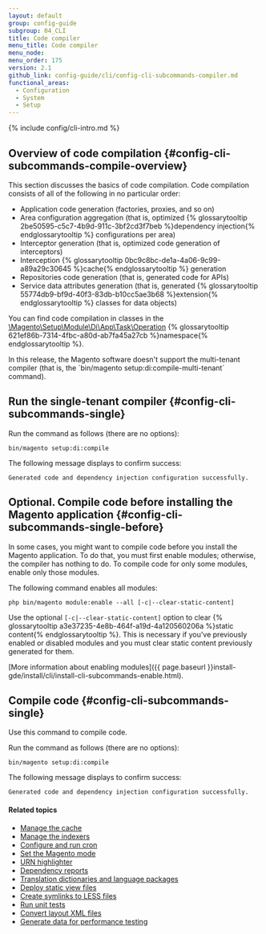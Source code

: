 ```yaml
---
layout: default
group: config-guide
subgroup: 04_CLI
title: Code compiler
menu_title: Code compiler
menu_node:
menu_order: 175
version: 2.1
github_link: config-guide/cli/config-cli-subcommands-compiler.md
functional_areas:
  - Configuration
  - System
  - Setup
---
```


{% include config/cli-intro.md %}

## Overview of code compilation {#config-cli-subcommands-compile-overview}
This section discusses the basics of code compilation. Code compilation consists of all of the following in no particular order:

-   Application code generation (factories, proxies, and so on)
-   Area configuration aggregation (that is, optimized {% glossarytooltip 2be50595-c5c7-4b9d-911c-3bf2cd3f7beb %}dependency injection{% endglossarytooltip %} configurations per area)
-   Interceptor generation (that is, optimized code generation of interceptors)
-   Interception {% glossarytooltip 0bc9c8bc-de1a-4a06-9c99-a89a29c30645 %}cache{% endglossarytooltip %} generation
-   Repositories code generation (that is, generated code for APIs)
-   Service data attributes generation (that is, generated {% glossarytooltip 55774db9-bf9d-40f3-83db-b10cc5ae3b68 %}extension{% endglossarytooltip %} classes for data objects)

You can find code compilation in classes in the <a href="{{ site.mage2100url }}setup/src/Magento/Setup/Module/Di/App/Task/Operation" target="\_blank">\Magento\Setup\Module\Di\App\Task\Operation</a> {% glossarytooltip 621ef86b-7314-4fbc-a80d-ab7fa45a27cb %}namespace{% endglossarytooltip %}.

<div class="bs-callout bs-callout-warning" markdown="1">
In this release, the Magento software doesn't support the multi-tenant compiler (that is, the `bin/magento setup:di:compile-multi-tenant` command).
</div>

## Run the single-tenant compiler {#config-cli-subcommands-single}
Run the command as follows (there are no options):

	bin/magento setup:di:compile

The following message displays to confirm success:

	Generated code and dependency injection configuration successfully.

## Optional. Compile code before installing the Magento application {#config-cli-subcommands-single-before}
In some cases, you might want to compile code before you install the Magento application. To do that, you must first enable modules; otherwise, the compiler has nothing to do. To compile code for only some modules, enable only those modules.

The following command enables all modules:

	php bin/magento module:enable --all [-c|--clear-static-content]

Use the optional `[-c|--clear-static-content]` option to clear {% glossarytooltip a3e37235-4e8b-464f-a19d-4a120560206a %}static content{% endglossarytooltip %}. This is necessary if you've previously enabled or disabled modules and you must clear static content previously generated for them.

[More information about enabling modules]({{ page.baseurl }}install-gde/install/cli/install-cli-subcommands-enable.html).

## Compile code {#config-cli-subcommands-single}
Use this command to compile code.

Run the command as follows (there are no options):

	bin/magento setup:di:compile

The following message displays to confirm success:

	Generated code and dependency injection configuration successfully.

#### Related topics

-   <a href="{{ site.gdeurl21 }}config-guide/cli/config-cli-subcommands-cache.html">Manage the cache</a>
-   <a href="{{ site.gdeurl21 }}config-guide/cli/config-cli-subcommands-index.html">Manage the indexers</a>
-   <a href="{{ site.gdeurl21 }}config-guide/cli/config-cli-subcommands-cron.html">Configure and run cron</a>
-   <a href="{{ site.gdeurl21 }}config-guide/cli/config-cli-subcommands-mode.html">Set the Magento mode</a>
-   <a href="{{ site.gdeurl21 }}config-guide/cli/config-cli-subcommands-urn.html">URN highlighter</a>
-   <a href="{{ site.gdeurl21 }}config-guide/cli/config-cli-subcommands-depen.html">Dependency reports</a>
-   <a href="{{ site.gdeurl21 }}config-guide/cli/config-cli-subcommands-i18n.html">Translation dictionaries and language packages</a>
-   <a href="{{ site.gdeurl21 }}config-guide/cli/config-cli-subcommands-static-view.html">Deploy static view files</a>
-   <a href="{{ site.gdeurl21 }}config-guide/cli/config-cli-subcommands-less-sass.html">Create symlinks to LESS files</a>
-   <a href="{{ site.gdeurl21 }}config-guide/cli/config-cli-subcommands-test.html">Run unit tests</a>
-   <a href="{{ site.gdeurl21 }}config-guide/cli/config-cli-subcommands-layout-xml.html">Convert layout XML files</a>
-   <a href="{{ site.gdeurl21 }}config-guide/cli/config-cli-subcommands-perf-data.html">Generate data for performance testing</a>
